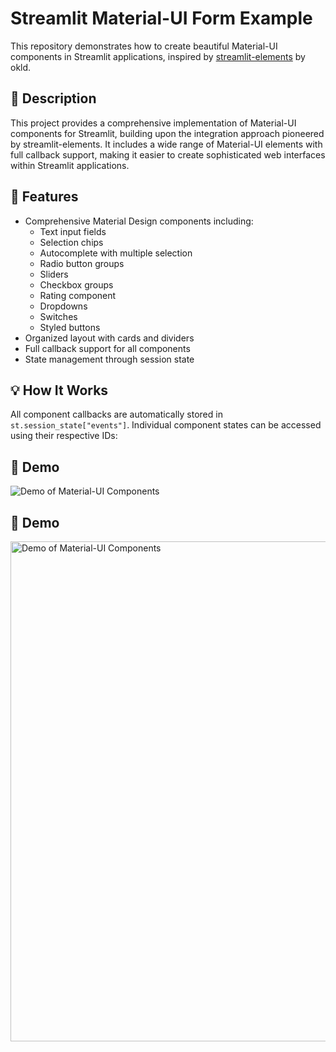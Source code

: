 # Streamlit Material-UI Form Example

This repository demonstrates how to create beautiful Material-UI components in Streamlit applications, inspired by [streamlit-elements](https://github.com/okld/streamlit-elements) by okld.

## 📝 Description

This project provides a comprehensive implementation of Material-UI components for Streamlit, building upon the integration approach pioneered by streamlit-elements. It includes a wide range of Material-UI elements with full callback support, making it easier to create sophisticated web interfaces within Streamlit applications.

## 🚀 Features

- Comprehensive Material Design components including:
  - Text input fields
  - Selection chips
  - Autocomplete with multiple selection
  - Radio button groups
  - Sliders
  - Checkbox groups
  - Rating component
  - Dropdowns
  - Switches
  - Styled buttons
- Organized layout with cards and dividers
- Full callback support for all components
- State management through session state

## 💡 How It Works

All component callbacks are automatically stored in `st.session_state["events"]`. Individual component states can be accessed using their respective IDs:

## 🎥 Demo
![Demo of Material-UI Components](docs/assets/demo.gif)

## 🎥 Demo
<img src="docs/assets/demo.gif" alt="Demo of Material-UI Components" width="800"/>